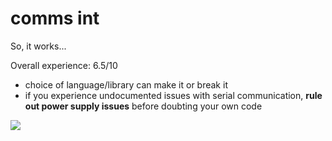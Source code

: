# comms int

So, it works...

Overall experience: 6.5/10
- choice of language/library can make it or break it
- if you experience undocumented issues with serial communication, <b>rule out power supply issues</b> before doubting your own code

![](https://user-images.githubusercontent.com/40201586/106641578-52137600-65c2-11eb-9578-46825a3152e4.png)
